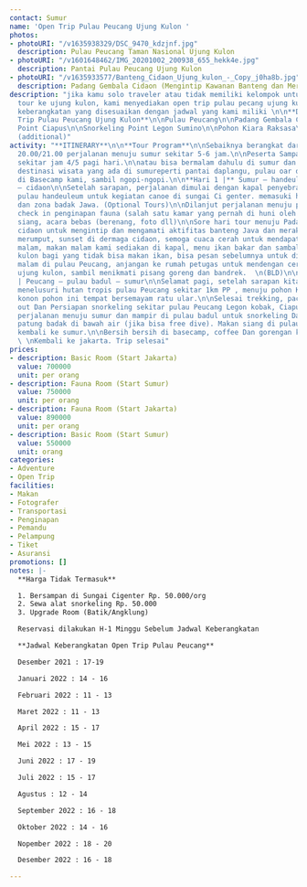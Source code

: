 ```yaml
---
contact: Sumur
name: 'Open Trip Pulau Peucang Ujung Kulon '
photos:
- photoURI: "/v1635938329/DSC_9470_kdzjnf.jpg"
  description: Pulau Peucang Taman Nasional Ujung Kulon
- photoURI: "/v1601648462/IMG_20201002_200938_655_hekk4e.jpg"
  description: Pantai Pulau Peucang Ujung Kulon
- photoURI: "/v1635933577/Banteng_Cidaon_Ujung_kulon_-_Copy_j0ha8b.jpg"
  description: Padang Gembala Cidaon (Mengintip Kawanan Banteng dan Merak Liar)
description: "jika kamu solo traveler atau tidak memiliki kelompok untuk melakukan
  tour ke ujung kulon, kami menyediakan open trip pulau pecang ujung kulon dengan
  keberangkatan yang disesuaikan dengan jadwal yang kami miliki \n\n**Destinasi Open
  Trip Pulau Peucang Ujung Kulon**\n\nPulau Peucang\n\nPadang Gembala Cidaon\n\nSnorkeling
  Point Ciapus\n\nSnorkeling Point Legon Sumino\n\nPohon Kiara Raksasa\n\nSungai CIgenter
  (additional)"
activity: "**ITINERARY**\n\n**Tour Program**\n\nSebaiknya berangkat dari jakarta pukul
  20.00/21.00 perjalanan menuju sumur sekitar 5-6 jam.\n\nPeserta Sampai di sumur
  sekitar jam 4/5 pagi hari.\n\natau bisa bermalam dahulu di sumur dan mengunjungi
  destinasi wisata yang ada di sumureperti pantai daplangu, pulau oar dan curug cihangasa.\n\nTransit
  di Basecamp kami, sambil ngopi-ngopi.\n\n**Hari 1 |** Sumur – handeuleum – Peucang
  – cidaon\n\nSetelah sarapan, perjalanan dimulai dengan kapal penyebrangan menuju
  pulau handeuleum untuk kegiatan canoe di sungai Ci genter. memasuki habitat reptil
  dan zona badak Jawa. (Optional Tours)\n\nDilanjut perjalanan menuju pulau Peucang,
  check in penginapan fauna (salah satu kamar yang pernah di huni oleh presiden Soeharto).\n\nMakan
  siang, acara bebas (berenang, foto dll)\n\nSore hari tour menuju Padang gembala
  cidaon untuk mengintip dan mengamati aktifitas banteng Java dan merak yang sedang
  merumput, sunset di dermaga cidaon, semoga cuaca cerah untuk mendapat momen terbaik.\n\nSelamat
  malam, makan malam kami sediakan di kapal, menu ikan bakar dan sambal khas ujung
  kulon bagi yang tidak bisa makan ikan, bisa pesan sebelumnya untuk disiapkan ayam.\n\nNikmati
  malam di pulau Peucang, anjangan ke rumah petugas untuk mendengan cerita / legenda
  ujung kulon, sambil menikmati pisang goreng dan bandrek.  \n(BLD)\n\n**Hari 2**
  | Peucang – pulau badul – sumur\n\nSelamat pagi, setelah sarapan kita akan sedikit
  menelusuri hutan tropis pulau Peucang sekitar 1km PP , menuju pohon Kiara raksasa
  konon pohon ini tempat bersemayam ratu ular.\n\nSelesai trekking, packing check
  out Dan Persiapan snorkeling sekitar pulau Peucang Legon kobak, Ciapus dan citerjun.\n\nLanjut
  perjalanan menuju sumur dan mampir di pulau badul untuk snorkeling Dan berfoto dengan
  patung badak di bawah air (jika bisa free dive). Makan siang di pulau badul dan
  kembali ke sumur.\n\nBersih bersih di basecamp, coffee Dan gorengan kami sediakan.
  \ \nKembali ke jakarta. Trip selesai"
prices:
- description: Basic Room (Start Jakarta)
  value: 700000
  unit: per orang
- description: Fauna Room (Start Sumur)
  value: 750000
  unit: per orang
- description: Fauna Room (Start Jakarta)
  value: 890000
  unit: per orang
- description: Basic Room (Start Sumur)
  value: 550000
  unit: orang
categories:
- Adventure
- Open Trip
facilities:
- Makan
- Fotografer
- Transportasi
- Penginapan
- Pemandu
- Pelampung
- Tiket
- Asuransi
promotions: []
notes: |-
  **Harga Tidak Termasuk**

  1. Bersampan di Sungai Cigenter Rp. 50.000/org
  2. Sewa alat snorkeling Rp. 50.000
  3. Upgrade Room (Batik/Angklung)

  Reservasi dilakukan H-1 Minggu Sebelum Jadwal Keberangkatan

  **Jadwal Keberangkatan Open Trip Pulau Peucang**

  Desember 2021 : 17-19

  Januari 2022 : 14 - 16

  Februari 2022 : 11 - 13

  Maret 2022 : 11 - 13

  April 2022 : 15 - 17

  Mei 2022 : 13 - 15

  Juni 2022 : 17 - 19

  Juli 2022 : 15 - 17

  Agustus : 12 - 14

  September 2022 : 16 - 18

  Oktober 2022 : 14 - 16

  Nopember 2022 : 18 - 20

  Desember 2022 : 16 - 18

---
```

